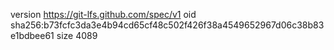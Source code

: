 version https://git-lfs.github.com/spec/v1
oid sha256:b73fcfc3da3e4b94cd65cf48c502f426f38a4549652967d06c38b83e1bdbee61
size 4089
